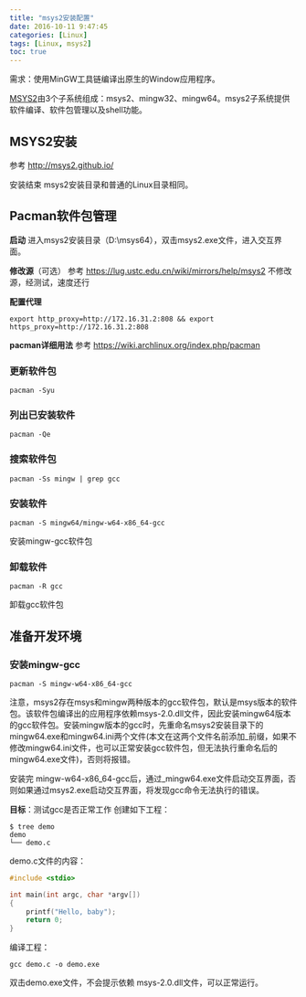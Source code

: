 ```yaml
---
title: "msys2安装配置"
date: 2016-10-11 9:47:45
categories: [Linux]
tags: [Linux, msys2]
toc: true
---
```


需求：使用MinGW工具链编译出原生的Window应用程序。

[MSYS2](https://sourceforge.net/p/msys2/wiki/MSYS2%20introduction/)由3个子系统组成：msys2、mingw32、mingw64。msys2子系统提供软件编译、软件包管理以及shell功能。

<!--more-->

## MSYS2安装

参考
http://msys2.github.io/

安装结束
msys2安装目录和普通的Linux目录相同。

## Pacman软件包管理

**启动**
进入msys2安装目录（D:\msys64），双击msys2.exe文件，进入交互界面。

**修改源**（可选）
参考 https://lug.ustc.edu.cn/wiki/mirrors/help/msys2
不修改源，经测试，速度还行

**配置代理**
```
export http_proxy=http://172.16.31.2:808 && export https_proxy=http://172.16.31.2:808
```

**pacman详细用法**
参考 https://wiki.archlinux.org/index.php/pacman

### 更新软件包

```
pacman -Syu
```

### 列出已安装软件

```
pacman -Qe
```

### 搜索软件包

```
pacman -Ss mingw | grep gcc
```

### 安装软件

```
pacman -S mingw64/mingw-w64-x86_64-gcc
```
安装mingw-gcc软件包

### 卸载软件

```
pacman -R gcc
```
卸载gcc软件包


## 准备开发环境

### 安装mingw-gcc

```
pacman -S mingw-w64-x86_64-gcc
```
注意，msys2存在msys和mingw两种版本的gcc软件包，默认是msys版本的软件包。该软件包编译出的应用程序依赖msys-2.0.dll文件，因此安装mingw64版本的gcc软件包。安装mingw版本的gcc时，先重命名msys2安装目录下的mingw64.exe和mingw64.ini两个文件(本文在这两个文件名前添加_前缀，如果不修改mingw64.ini文件，也可以正常安装gcc软件包，但无法执行重命名后的mingw64.exe文件)，否则将报错。

安装完 mingw-w64-x86_64-gcc后，通过_mingw64.exe文件启动交互界面，否则如果通过msys2.exe启动交互界面，将发现gcc命令无法执行的错误。

**目标**：测试gcc是否正常工作
创建如下工程：
```
$ tree demo
demo
└── demo.c
```

demo.c文件的内容：

```C
#include <stdio>

int main(int argc, char *argv[])
{
    printf("Hello, baby");
    return 0;
}
```

编译工程：

```shell
gcc demo.c -o demo.exe
```

双击demo.exe文件，不会提示依赖 msys-2.0.dll文件，可以正常运行。





